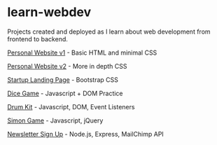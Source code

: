# learn-webdev

Projects created and deployed as I learn about web development from frontend to backend.

[Personal Website v1](https://theharrychen.github.io/learn-webdev/personal-site-v1/) - Basic HTML and minimal CSS

[Personal Website v2](https://theharrychen.github.io/learn-webdev/personal-site-v2/) - More in depth CSS

[Startup Landing Page](https://theharrychen.github.io/learn-webdev/tindog/) - Bootstrap CSS

[Dice Game](https://theharrychen.github.io/learn-webdev/dice-game/) - Javascript + DOM Practice

[Drum Kit](https://theharrychen.github.io/learn-webdev/drum-kit/) - Javascript, DOM, Event Listeners

[Simon Game](https://theharrychen.github.io/learn-webdev/simon/) - Javascript, jQuery

[Newsletter Sign Up](https://hc-newsletter.herokuapp.com/) - Node.js, Express, MailChimp API
